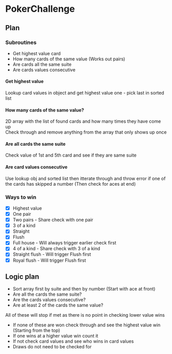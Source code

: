 # PokerChallenge

## Plan   
### Subroutines   
- Get highest value card
- How many cards of the same value (Works out pairs)
- Are cards all the same suite 
- Are cards values consecutive

#### Get highest value
Lookup card values in object and get highest value one - pick last in sorted list

#### How many cards of the same value?
2D array with the list of found cards and how many times they have come up  
Check through and remove anything from the array that only shows up once

#### Are all cards the same suite
Check value of 1st and 5th card and see if they are same suite

#### Are card values consecutive
Use lookup obj and sorted list then itterate through and throw error if one of the cards has skipped a number (Then check for aces at end)

### Ways to win
- [x] Highest value
- [x] One pair
- [x] Two pairs - Share check with one pair
- [x] 3 of a kind
- [x] Straight
- [x] Flush
- [x] Full house - Will always trigger earlier check first
- [x] 4 of a kind - Share check with 3 of a kind
- [x] Straight flush - Will trigger Flush first
- [x] Royal flush - Will trigger Flush first

## Logic plan   
- Sort array first by suite and then by number (Start with ace at front)
- Are all the cards the same suite? 
- Are the cards values consecutive?
- Are at least 2 of the cards the same value?   

All of these will stop if met as there is no point in checking lower value wins   

- If none of these are won check through and see the highest value win (Starting from the top)
- If one wins at a higher value win count it 
- If not check card values and see who wins in card values
- Draws do not need to be checked for